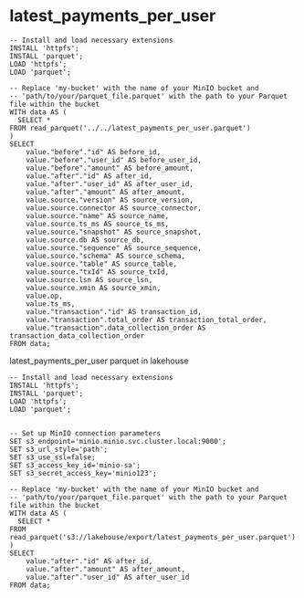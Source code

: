 
# latest_payments_per_user

```latest_payments_per_user_via_local
-- Install and load necessary extensions
INSTALL 'httpfs';
INSTALL 'parquet';
LOAD 'httpfs';
LOAD 'parquet';

-- Replace 'my-bucket' with the name of your MinIO bucket and
-- 'path/to/your/parquet_file.parquet' with the path to your Parquet file within the bucket
WITH data AS (
  SELECT *
FROM read_parquet('../../latest_payments_per_user.parquet')
)
SELECT 
    value."before"."id" AS before_id,
    value."before"."user_id" AS before_user_id,
    value."before"."amount" AS before_amount,
    value."after"."id" AS after_id,
    value."after"."user_id" AS after_user_id,
    value."after"."amount" AS after_amount,
    value.source."version" AS source_version,
    value.source.connector AS source_connector,
    value.source."name" AS source_name,
    value.source.ts_ms AS source_ts_ms,
    value.source."snapshot" AS source_snapshot,
    value.source.db AS source_db,
    value.source."sequence" AS source_sequence,
    value.source."schema" AS source_schema,
    value.source."table" AS source_table,
    value.source."txId" AS source_txId,
    value.source.lsn AS source_lsn,
    value.source.xmin AS source_xmin,
    value.op,
    value.ts_ms,
    value."transaction"."id" AS transaction_id,
    value."transaction".total_order AS transaction_total_order,
    value."transaction".data_collection_order AS transaction_data_collection_order
FROM data;
```

<BarChart 
    data={latest_payments_per_user_via_local} 
    y=after_amount 
    x=after_id
    series=after_user_id
/>

<!-- <DataTable
  data={latest_payments_per_user_via_local}
  columns={[
    { accessor: 'id', Header: 'ID' },
    { accessor: 'name', Header: 'Name' },
    { accessor: 'email', Header: 'Email' },
    { accessor: 'address', Header: 'Address' },
    { accessor: 'before_id', Header: 'Before ID' },
    { accessor: 'before_name', Header: 'Before Name' },
    { accessor: 'before_email', Header: 'Before Email' },
    { accessor: 'before_address', Header: 'Before Address' },
    { accessor: 'op', Header: 'Operation' },
    { accessor: 'ts_ms', Header: 'Timestamp' },
    { accessor: 'transaction_id', Header: 'Transaction ID' }
  ]}
/> -->



latest_payments_per_user parquet in lakehouse
```latest_payments_per_user_via_lakehouse
-- Install and load necessary extensions
INSTALL 'httpfs';
INSTALL 'parquet';
LOAD 'httpfs';
LOAD 'parquet';


-- Set up MinIO connection parameters
SET s3_endpoint='minio.minio.svc.cluster.local:9000';
SET s3_url_style='path';
SET s3_use_ssl=false;
SET s3_access_key_id='minio-sa';
SET s3_secret_access_key='minio123';

-- Replace 'my-bucket' with the name of your MinIO bucket and
-- 'path/to/your/parquet_file.parquet' with the path to your Parquet file within the bucket
WITH data AS (
  SELECT *
FROM read_parquet('s3://lakehouse/export/latest_payments_per_user.parquet')
)
SELECT 
    value."after"."id" AS after_id,
    value."after"."amount" AS after_amount,
    value."after"."user_id" AS after_user_id
FROM data;
```

<!-- <BarChart 
    data={latest_payments_per_user_via_lakehouse} 
    y=after_id
    x=after_amount
    series=after_user_id
/>  -->


<!-- <DataTable
  data={latest_payments_per_user_via_lakehouse}
  columns={[
    { accessor: 'id', Header: 'ID' },
    { accessor: 'name', Header: 'Name' },
    { accessor: 'email', Header: 'Email' },
    { accessor: 'address', Header: 'Address' },
    { accessor: 'before_id', Header: 'Before ID' },
    { accessor: 'before_name', Header: 'Before Name' },
    { accessor: 'before_email', Header: 'Before Email' },
    { accessor: 'before_address', Header: 'Before Address' },
    { accessor: 'op', Header: 'Operation' },
    { accessor: 'ts_ms', Header: 'Timestamp' },
    { accessor: 'transaction_id', Header: 'Transaction ID' },
  ]}
/> -->

